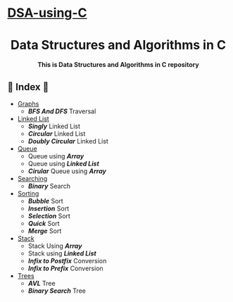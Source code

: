 # [DSA-using-C](https://github.com/SarveshPatil46/DSA-using-C)

<h1 align="center">Data Structures and Algorithms in C</h1>
<p align="center"><b>This is Data Structures and Algorithms in C repository</b>
</p>


## 🤜 Index 🤛

- [Graphs](https://github.com/SarveshPatil46/DSA-using-C/tree/main/Graphs)
  - ***BFS And DFS*** Traversal
- [Linked List](https://github.com/SarveshPatil46/DSA-using-C/tree/main/Linked%20Lists)
  - ***Singly*** Linked List
  - ***Circular*** Linked List
  - ***Doubly Circular*** Linked List
- [Queue](https://github.com/SarveshPatil46/DSA-using-C/tree/main/Queue)
   - Queue using ***Array***
   - Queue using ***Linked List***
   - ***Cirular*** Queue using ***Array***
- [Searching](https://github.com/SarveshPatil46/DSA-using-C/tree/main/Searching)
  - ***Binary*** Search
- [Sorting](https://github.com/SarveshPatil46/DSA-using-C/tree/main/Sorting) 
  - ***Bubble*** Sort
  - ***Insertion*** Sort
  - ***Selection*** Sort  
  - ***Quick*** Sort
  - ***Merge*** Sort
- [Stack](https://github.com/SarveshPatil46/DSA-using-C/tree/main/Stack)
   - Stack Using ***Array***
   - Stack using ***Linked List***
   - ***Infix to Postfix*** Conversion
   - ***Infix to Prefix*** Conversion
- [Trees](https://github.com/SarveshPatil46/DSA-using-C/tree/main/Trees)
  - ***AVL*** Tree
  - ***Binary Search*** Tree
